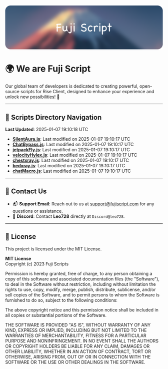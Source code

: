 ![Banner](.github/b.webp)

# 🌍 **We are Fuji Script**

Our global team of developers is dedicated to creating powerful, open-source scripts for Rise Client, designed to enhance your experience and unlock new possibilities! 🌟

---
<!-- SCRIPTS_NAVIGATION_START -->
## 📂 **Scripts Directory Navigation**

**Last Updated**: 2025-01-07 19:10:18 UTC

- **[SilentAura.js](scripts/SilentAura.js)**: Last modified on 2025-01-07 19:10:17 UTC
- **[ChatBypass.js](scripts/ChatBypass.js)**: Last modified on 2025-01-07 19:10:17 UTC
- **[jetpackFly.js](scripts/jetpackFly.js)**: Last modified on 2025-01-07 19:10:17 UTC
- **[velocityHylex.js](scripts/velocityHylex.js)**: Last modified on 2025-01-07 19:10:17 UTC
- **[chestxray.js](scripts/chestxray.js)**: Last modified on 2025-01-07 19:10:17 UTC
- **[bedxray.js](scripts/bedxray.js)**: Last modified on 2025-01-07 19:10:17 UTC
- **[chatMacro.js](scripts/chatMacro.js)**: Last modified on 2025-01-07 19:10:17 UTC

<!-- SCRIPTS_NAVIGATION_END -->

---

## 💬 **Contact Us**  
- 📬 **Support Email**: Reach out to us at [support@fujiscript.com](mailto:support@fujiscript.com) for any questions or assistance.  
- 💬 **Discord**: Contact **Leo728** directly at `Discord@leo728`.

---

## 📜 **License**

This project is licensed under the MIT License.  

**MIT License**  
Copyright (c) 2023 Fuji Scripts  

Permission is hereby granted, free of charge, to any person obtaining a copy of this software and associated documentation files (the "Software"), to deal in the Software without restriction, including without limitation the rights to use, copy, modify, merge, publish, distribute, sublicense, and/or sell copies of the Software, and to permit persons to whom the Software is furnished to do so, subject to the following conditions:  

The above copyright notice and this permission notice shall be included in all copies or substantial portions of the Software.  

THE SOFTWARE IS PROVIDED "AS IS", WITHOUT WARRANTY OF ANY KIND, EXPRESS OR IMPLIED, INCLUDING BUT NOT LIMITED TO THE WARRANTIES OF MERCHANTABILITY, FITNESS FOR A PARTICULAR PURPOSE AND NONINFRINGEMENT. IN NO EVENT SHALL THE AUTHORS OR COPYRIGHT HOLDERS BE LIABLE FOR ANY CLAIM, DAMAGES OR OTHER LIABILITY, WHETHER IN AN ACTION OF CONTRACT, TORT OR OTHERWISE, ARISING FROM, OUT OF OR IN CONNECTION WITH THE SOFTWARE OR THE USE OR OTHER DEALINGS IN THE SOFTWARE.  
